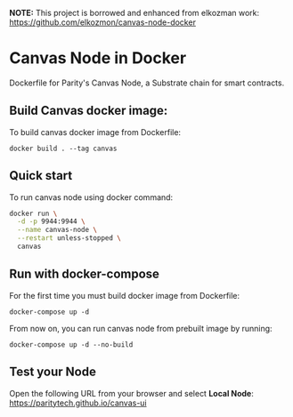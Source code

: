 __NOTE:__ This project is borrowed and enhanced from elkozman work:
  https://github.com/elkozmon/canvas-node-docker
# Canvas Node in Docker
Dockerfile for Parity's Canvas Node, a Substrate chain for smart contracts.

## Build Canvas docker image:

To build canvas docker image from Dockerfile:

`docker build . --tag canvas`

## Quick start

To run canvas node using docker command: 

```sh
docker run \
  -d -p 9944:9944 \
  --name canvas-node \
  --restart unless-stopped \
  canvas
```

## Run with docker-compose

For the first time you must build docker image from Dockerfile:

`docker-compose up -d`

From now on, you can run canvas node from prebuilt image by running:

`docker-compose up -d --no-build`

## Test your Node

Open the following URL from your browser and select __Local Node__:
https://paritytech.github.io/canvas-ui
